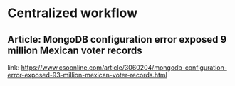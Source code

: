 # Centralized workflow

## Article: MongoDB configuration error exposed 9 million Mexican voter records
link: https://www.csoonline.com/article/3060204/mongodb-configuration-error-exposed-93-million-mexican-voter-records.html